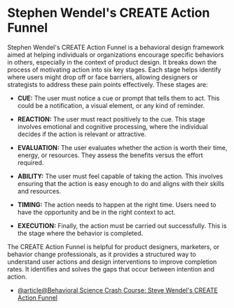 # Stephen Wendel's CREATE Action Funnel

Stephen Wendel's CREATE Action Funnel is a behavioral design framework aimed at helping individuals or organizations encourage specific behaviors in others, especially in the context of product design. It breaks down the process of motivating action into six key stages. Each stage helps identify where users might drop off or face barriers, allowing designers or strategists to address these pain points effectively. These stages are:

- **CUE:** The user must notice a cue or prompt that tells them to act. This could be a notification, a visual element, or any kind of reminder.

- **REACTION:** The user must react positively to the cue. This stage involves emotional and cognitive processing, where the individual decides if the action is relevant or attractive.

- **EVALUATION:** The user evaluates whether the action is worth their time, energy, or resources. They assess the benefits versus the effort required.

- **ABILITY:** The user must feel capable of taking the action. This involves ensuring that the action is easy enough to do and aligns with their skills and resources.

- **TIMING:** The action needs to happen at the right time. Users need to have the opportunity and be in the right context to act.

- **EXECUTION:** Finally, the action must be carried out successfully. This is the stage where the behavior is completed.

The CREATE Action Funnel is helpful for product designers, marketers, or behavior change professionals, as it provides a structured way to understand user actions and design interventions to improve completion rates. It identifies and solves the gaps that occur between intention and action.

- [@article@Behavioral Science Crash Course: Steve Wendel's CREATE Action Funnel](https://www.prodify.group/blog/behavioral-science-crash-course-steve-wendels-create-action-funnel)
